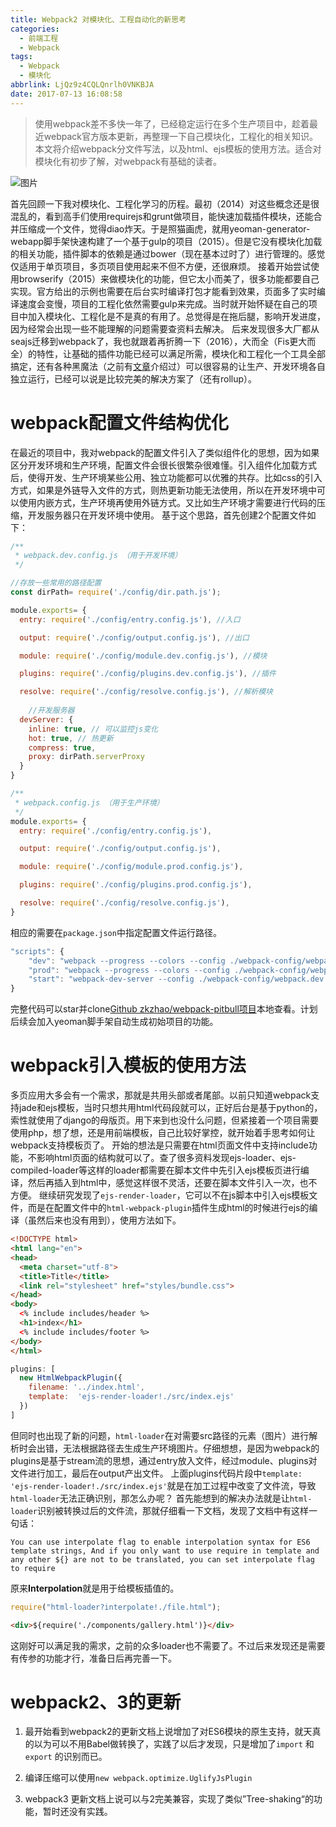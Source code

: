 ```yaml
---
title: Webpack2 对模块化、工程自动化的新思考
categories:
  - 前端工程
  - Webpack
tags:
  - Webpack
  - 模块化
abbrlink: LjQz9z4CQLQnrlh0VNKBJA
date: 2017-07-13 16:08:58
---
```

> 使用webpack差不多快一年了，已经稳定运行在多个生产项目中，趁着最近webpack官方版本更新，再整理一下自己模块化，工程化的相关知识。本文将介绍webpack分文件写法，以及html、ejs模板的使用方法。适合对模块化有初步了解，对webpack有基础的读者。

![图片](http://qncdn001.189che.com/blog_webpack.jpg)
<!-- more -->

首先回顾一下我对模块化、工程化学习的历程。最初（2014）对这些概念还是很混乱的，看到高手们使用requirejs和grunt做项目，能快速加载插件模块，还能合并压缩成一个文件，觉得diao炸天。于是照猫画虎，就用yeoman-generator-webapp脚手架快速构建了一个基于gulp的项目（2015）。但是它没有模块化加载的相关功能，插件脚本的依赖是通过bower（现在基本过时了）进行管理的。感觉仅适用于单页项目，多页项目使用起来不但不方便，还很麻烦。
接着开始尝试使用browserify（2015）来做模块化的功能，但它太小而美了，很多功能都要自己实现。官方给出的示例也需要在后台实时编译打包才能看到效果，页面多了实时编译速度会变慢，项目的工程化依然需要gulp来完成。当时就开始怀疑在自己的项目中加入模块化、工程化是不是真的有用了。总觉得是在拖后腿，影响开发进度，因为经常会出现一些不能理解的问题需要查资料去解决。
后来发现很多大厂都从seajs迁移到webpack了，我也就跟着再折腾一下（2016），大而全（Fis更大而全）的特性，让基础的插件功能已经可以满足所需，模块化和工程化一个工具全部搞定，还有各种黑魔法（之前有[文章](http://zkzhao.github.io/hJN-n3Pj0BAbWkD90DFlBg.html)介绍过）可以很容易的让生产、开发环境各自独立运行，已经可以说是比较完美的解决方案了（还有rollup）。

# webpack配置文件结构优化
在最近的项目中，我对webpack的配置文件引入了类似组件化的思想，因为如果区分开发环境和生产环境，配置文件会很长很繁杂很难懂。引入组件化加载方式后，使得开发、生产环境某些公用、独立功能都可以优雅的共存。比如css的引入方式，如果是外链导入文件的方式，则热更新功能无法使用，所以在开发环境中可以使用内嵌方式，生产环境再使用外链方式。又比如生产环境才需要进行代码的压缩，开发服务器只在开发环境中使用。
基于这个思路，首先创建2个配置文件如下：
```js
/**
 * webpack.dev.config.js （用于开发环境）
 */

//存放一些常用的路径配置
const dirPath= require('./config/dir.path.js');

module.exports= {
  entry: require('./config/entry.config.js'), //入口

  output: require('./config/output.config.js'), //出口

  module: require('./config/module.dev.config.js'), //模块

  plugins: require('./config/plugins.dev.config.js'), //插件

  resolve: require('./config/resolve.config.js'), //解析模块
	
	//开发服务器
  devServer: {
    inline: true, // 可以监控js变化
    hot: true, // 热更新
    compress: true,
    proxy: dirPath.serverProxy
  }
}
```

```js
/**
 * webpack.config.js （用于生产环境）
 */
module.exports= {
  entry: require('./config/entry.config.js'),

  output: require('./config/output.config.js'),

  module: require('./config/module.prod.config.js'),

  plugins: require('./config/plugins.prod.config.js'),

  resolve: require('./config/resolve.config.js'),
}
```

相应的需要在`package.json`中指定配置文件运行路径。

```js
"scripts": {
    "dev": "webpack --progress --colors --config ./webpack-config/webpack.dev.config.js", //开发环境
    "prod": "webpack --progress --colors --config ./webpack-config/webpack.config.js --bail", //生产环境
    "start": "webpack-dev-server --config ./webpack-config/webpack.dev.config.js --open --hot --inline" //启动开发服务器
}
```

完整代码可以star并clone[Github zkzhao/webpack-pitbull项目](https://github.com/zkzhao/webpack-pitbull)本地查看。计划后续会加入yeoman脚手架自动生成初始项目的功能。

# webpack引入模板的使用方法
多页应用大多会有一个需求，那就是共用头部或者尾部。以前只知道webpack支持jade和ejs模板，当时只想共用html代码段就可以，正好后台是基于python的，索性就使用了django的母版页。用下来到也没什么问题，但紧接着一个项目需要使用php，想了想，还是用前端模板，自己比较好掌控，就开始着手思考如何让webpack支持模板页了。
开始的想法是只需要在html页面文件中支持include功能，不影响html页面的结构就可以了。查了很多资料发现ejs-loader、ejs-compiled-loader等这样的loader都需要在脚本文件中先引入ejs模板页进行编译，然后再插入到html中，感觉这样很不灵活，还要在脚本文件引入一次，也不方便。
继续研究发现了`ejs-render-loader`，它可以不在js脚本中引入ejs模板文件，而是在配置文件中的`html-webpack-plugin`插件生成html的时候进行ejs的编译（虽然后来也没有用到），使用方法如下。
```HTML
<!DOCTYPE html>
<html lang="en">
<head>
  <meta charset="utf-8">
  <title>Title</title>
  <link rel="stylesheet" href="styles/bundle.css">
</head>
<body>
  <% include includes/header %>
  <h1>index</h1>
  <% include includes/footer %>
</body>
</html>
```

```js
plugins: [
  new HtmlWebpackPlugin({
    filename: '../index.html',
    template:  'ejs-render-loader!./src/index.ejs'
  })
]
```

但同时也出现了新的问题，`html-loader`在对需要src路径的元素（图片）进行解析时会出错，无法根据路径去生成生产环境图片。仔细想想，是因为webpack的plugins是基于stream流的思想，通过entry放入文件，经过module、plugins对文件进行加工，最后在output产出文件。
上面plugins代码片段中`template:  'ejs-render-loader!./src/index.ejs'`就是在加工过程中改变了文件流，导致`html-loader`无法正确识别，那怎么办呢？
首先能想到的解决办法就是让`html-loader`识别被转换过后的文件流，那就仔细看一下文档，发现了文档中有这样一句话：
```
You can use interpolate flag to enable interpolation syntax for ES6 template strings, And if you only want to use require in template and any other ${} are not to be translated, you can set interpolate flag to require
```

原来**Interpolation**就是用于给模板插值的。

```js
require("html-loader?interpolate!./file.html");
```

```HTML
<div>${require('./components/gallery.html')}</div>
```
这刚好可以满足我的需求，之前的众多loader也不需要了。不过后来发现还是需要有传参的功能才行，准备日后再完善一下。

# webpack2、3的更新
1. 最开始看到webpack2的更新文档上说增加了对ES6模块的原生支持，就天真的以为可以不用Babel做转换了，实践了以后才发现，只是增加了`import` 和 `export` 的识别而已。

2. 编译压缩可以使用`new webpack.optimize.UglifyJsPlugin`

3. webpack3 更新文档上说可以与2完美兼容，实现了类似”Tree-shaking“的功能，暂时还没有实践。



